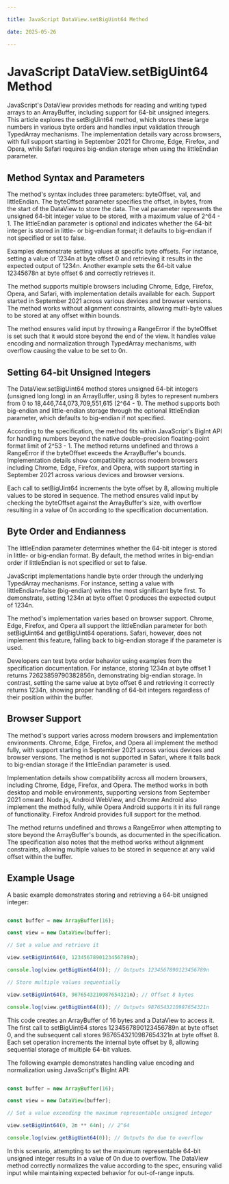 ```yaml
---

title: JavaScript DataView.setBigUint64 Method

date: 2025-05-26

---
```



# JavaScript DataView.setBigUint64 Method

JavaScript's DataView provides methods for reading and writing typed arrays to an ArrayBuffer, including support for 64-bit unsigned integers. This article explores the setBigUint64 method, which stores these large numbers in various byte orders and handles input validation through TypedArray mechanisms. The implementation details vary across browsers, with full support starting in September 2021 for Chrome, Edge, Firefox, and Opera, while Safari requires big-endian storage when using the littleEndian parameter.


## Method Syntax and Parameters

The method's syntax includes three parameters: byteOffset, val, and littleEndian. The byteOffset parameter specifies the offset, in bytes, from the start of the DataView to store the data. The val parameter represents the unsigned 64-bit integer value to be stored, with a maximum value of 2^64 - 1. The littleEndian parameter is optional and indicates whether the 64-bit integer is stored in little- or big-endian format; it defaults to big-endian if not specified or set to false.

Examples demonstrate setting values at specific byte offsets. For instance, setting a value of 1234n at byte offset 0 and retrieving it results in the expected output of 1234n. Another example sets the 64-bit value 12345678n at byte offset 6 and correctly retrieves it.

The method supports multiple browsers including Chrome, Edge, Firefox, Opera, and Safari, with implementation details available for each. Support started in September 2021 across various devices and browser versions. The method works without alignment constraints, allowing multi-byte values to be stored at any offset within bounds.

The method ensures valid input by throwing a RangeError if the byteOffset is set such that it would store beyond the end of the view. It handles value encoding and normalization through TypedArray mechanisms, with overflow causing the value to be set to 0n.


## Setting 64-bit Unsigned Integers

The DataView.setBigUint64 method stores unsigned 64-bit integers (unsigned long long) in an ArrayBuffer, using 8 bytes to represent numbers from 0 to 18,446,744,073,709,551,615 (2^64 - 1). The method supports both big-endian and little-endian storage through the optional littleEndian parameter, which defaults to big-endian if not specified.

According to the specification, the method fits within JavaScript's BigInt API for handling numbers beyond the native double-precision floating-point format limit of 2^53 - 1. The method returns undefined and throws a RangeError if the byteOffset exceeds the ArrayBuffer's bounds. Implementation details show compatibility across modern browsers including Chrome, Edge, Firefox, and Opera, with support starting in September 2021 across various devices and browser versions.

Each call to setBigUint64 increments the byte offset by 8, allowing multiple values to be stored in sequence. The method ensures valid input by checking the byteOffset against the ArrayBuffer's size, with overflow resulting in a value of 0n according to the specification documentation.


## Byte Order and Endianness

The littleEndian parameter determines whether the 64-bit integer is stored in little- or big-endian format. By default, the method writes in big-endian order if littleEndian is not specified or set to false.

JavaScript implementations handle byte order through the underlying TypedArray mechanisms. For instance, setting a value with littleEndian=false (big-endian) writes the most significant byte first. To demonstrate, setting 1234n at byte offset 0 produces the expected output of 1234n.

The method's implementation varies based on browser support. Chrome, Edge, Firefox, and Opera all support the littleEndian parameter for both setBigUint64 and getBigUint64 operations. Safari, however, does not implement this feature, falling back to big-endian storage if the parameter is used.

Developers can test byte order behavior using examples from the specification documentation. For instance, storing 1234n at byte offset 1 returns 72623859790382856n, demonstrating big-endian storage. In contrast, setting the same value at byte offset 6 and retrieving it correctly returns 1234n, showing proper handling of 64-bit integers regardless of their position within the buffer.


## Browser Support

The method's support varies across modern browsers and implementation environments. Chrome, Edge, Firefox, and Opera all implement the method fully, with support starting in September 2021 across various devices and browser versions. The method is not supported in Safari, where it falls back to big-endian storage if the littleEndian parameter is used.

Implementation details show compatibility across all modern browsers, including Chrome, Edge, Firefox, and Opera. The method works in both desktop and mobile environments, supporting versions from September 2021 onward. Node.js, Android WebView, and Chrome Android also implement the method fully, while Opera Android supports it in its full range of functionality. Firefox Android provides full support for the method.

The method returns undefined and throws a RangeError when attempting to store beyond the ArrayBuffer's bounds, as documented in the specification. The specification also notes that the method works without alignment constraints, allowing multiple values to be stored in sequence at any valid offset within the buffer.


## Example Usage

A basic example demonstrates storing and retrieving a 64-bit unsigned integer:

```javascript

const buffer = new ArrayBuffer(16);

const view = new DataView(buffer);

// Set a value and retrieve it

view.setBigUint64(0, 1234567890123456789n);

console.log(view.getBigUint64(0)); // Outputs 1234567890123456789n

// Store multiple values sequentially

view.setBigUint64(8, 9876543210987654321n); // Offset 8 bytes

console.log(view.getBigUint64(8)); // Outputs 9876543210987654321n

```

This code creates an ArrayBuffer of 16 bytes and a DataView to access it. The first call to setBigUint64 stores 1234567890123456789n at byte offset 0, and the subsequent call stores 9876543210987654321n at byte offset 8. Each set operation increments the internal byte offset by 8, allowing sequential storage of multiple 64-bit values.

The following example demonstrates handling value encoding and normalization using JavaScript's BigInt API:

```javascript

const buffer = new ArrayBuffer(16);

const view = new DataView(buffer);

// Set a value exceeding the maximum representable unsigned integer

view.setBigUint64(0, 2n ** 64n); // 2^64

console.log(view.getBigUint64(0)); // Outputs 0n due to overflow

```

In this scenario, attempting to set the maximum representable 64-bit unsigned integer results in a value of 0n due to overflow. The DataView method correctly normalizes the value according to the spec, ensuring valid input while maintaining expected behavior for out-of-range inputs.

